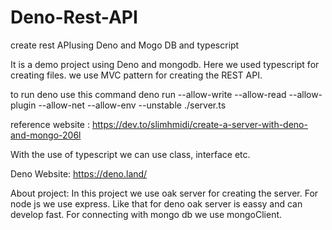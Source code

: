 # Deno-Rest-API
create rest APIusing Deno and  Mogo DB and typescript

It is a demo project using Deno and mongodb. Here we used typescript for creating files. we use MVC pattern for creating the REST API. 

to run deno use this command
deno run --allow-write --allow-read --allow-plugin --allow-net --allow-env --unstable ./server.ts 

reference website : https://dev.to/slimhmidi/create-a-server-with-deno-and-mongo-206l

With the use of typescript we can use class, interface etc. 

Deno Website: https://deno.land/

About project:
    In this project we use oak server for creating the server. For node js we use express. Like that for deno oak server is eassy and can develop fast. For connecting with mongo db we use mongoClient.
